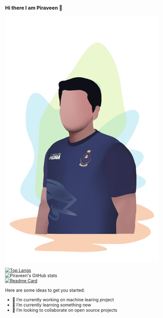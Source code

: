 ### Hi there I am Piraveen 👋
[![Header](https://raw.githubusercontent.com/pira998/pira998/main/images/praveen.png "Header")](https://some-url.dev/)

[![Top Langs](https://github-readme-stats.vercel.app/api/top-langs/?username=pira998&show_icons=true&theme=ayu-mirage)](https://github.com/pira998/github-readme-stats)
</br>
![Piraveen's GitHub stats](https://github-readme-stats.vercel.app/api?username=pira998&show_icons=true&theme=ayu-mirage)
</br>
[![Readme Card](https://github-readme-stats.vercel.app/api/pin/?username=pira998&repo=ShopOnWheel&show_icons=true&theme=ayu-mirage)](https://github.com/pira998/ShopOnWheel)

Here are some ideas to get you started:

- 🔭 I’m currently working on machine learing project
- 🌱 I’m currently learning something new
- 👯 I’m looking to collaborate on open source projects
